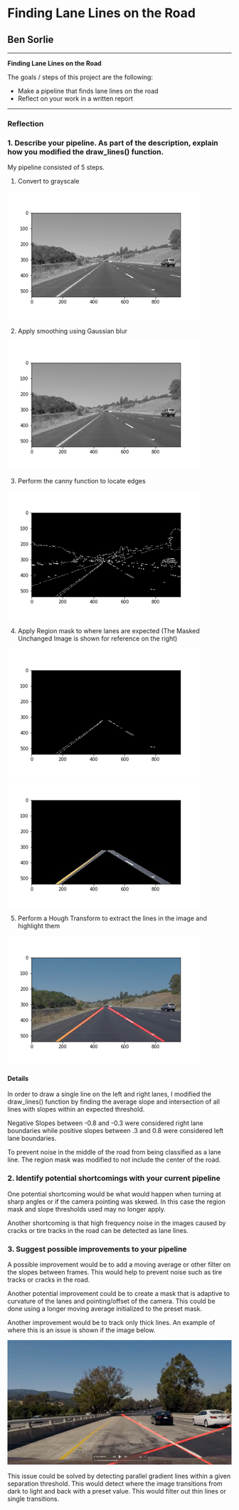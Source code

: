 # **Finding Lane Lines on the Road** 

## Ben Sorlie 

---

**Finding Lane Lines on the Road**

The goals / steps of this project are the following:
* Make a pipeline that finds lane lines on the road
* Reflect on your work in a written report


[//]: # (Image References)

[image1]: ./image1.jpg "Grayscale"
[image2]: ./image2.jpg "Blur"
[image3]: ./image3.jpg "Edge"
[image4]: ./image4.jpg "Masked Edges"
[image5]: ./image5.jpg "Masked Image"
[image6]: ./image6.jpg "Lines Drawn"
[image7]: ./image7.png "Crack Example"

---

### Reflection

### 1. Describe your pipeline. As part of the description, explain how you modified the draw_lines() function.

My pipeline consisted of 5 steps. 

1. Convert to grayscale

![alt text][image1]

2. Apply smoothing using Gaussian blur

![alt text][image2]

3. Perform the canny function to locate edges

![alt text][image3]

4. Apply Region mask to where lanes are expected (The Masked Unchanged Image is shown for reference on the right)

![alt text][image4]
![alt text][image5]

5. Perform a Hough Transform to extract the lines in the image and highlight them

![alt text][image6]

#### Details 

In order to draw a single line on the left and right lanes, I modified the draw_lines() function by finding the average slope and intersection of all lines with slopes within an expected threshold. 

Negative Slopes between -0.8 and -0.3 were considered right lane boundaries while positive slopes between .3 and 0.8 were considered left lane boundaries.

To prevent noise in the middle of the road from being classified as a lane line. The region mask was modified to not include the center of the road.

### 2. Identify potential shortcomings with your current pipeline


One potential shortcoming would be what would happen when turning at sharp angles or if the camera pointing was skewed. In this case the region mask and slope thresholds used may no longer apply.

Another shortcoming is that high frequency noise in the images caused by cracks or tire tracks in the road can be detected as lane lines.


### 3. Suggest possible improvements to your pipeline

A possible improvement would be to add a moving average or other filter on the slopes between frames. This would help to prevent noise such as tire tracks or cracks in the road.

Another potential improvement could be to create a mask that is adaptive to curvature of the lanes and pointing/offset of the camera. This could be done using a longer moving average initialized to the preset mask.

Another improvement would be to track only thick lines. An example of where this is an issue is shown if the image below.

![alt text][image7]

This issue could be solved by detecting parallel gradient lines within a given separation threshold. This would detect where the image transitions from dark to light and back with a preset value. This would filter out thin lines or single transitions.

